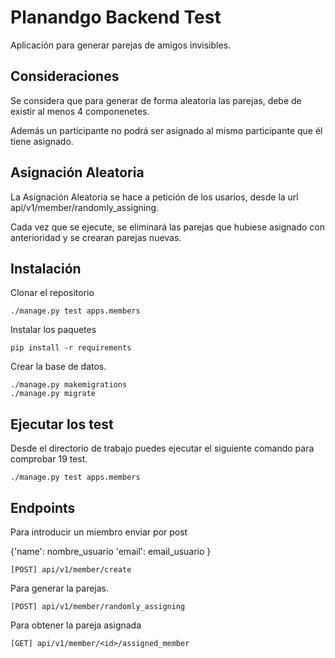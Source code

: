 # Planandgo Backend Test

Aplicación para generar parejas de amigos invisibles.


## Consideraciones 

Se considera que para generar de forma aleatoria las parejas, debe de existir al menos 4 componenetes.

Además un participante no podrá ser asignado al mismo participante que él tiene asignado.


## Asignación Aleatoria

La Asignación Aleatoria se hace a petición de los usarios, desde la url api/v1/member/randomly_assigning.

Cada vez que se ejecute, se eliminará las parejas que hubiese asignado con anterioridad y se crearan parejas nuevas.


## Instalación

Clonar el repositorio

```
./manage.py test apps.members
```

Instalar los paquetes

```
pip install -r requirements
```


Crear la base de datos.

```
./manage.py makemigrations
./manage.py migrate
```

## Ejecutar los test

Desde el directorio de trabajo puedes ejecutar el siguiente comando para comprobar 19 test.

```
./manage.py test apps.members
```

## Endpoints

Para introducir un miembro enviar por post  

{'name': nombre_usuario
 'email': email_usuario }

```
[POST] api/v1/member/create 
``` 

Para generar la parejas.

```
[POST] api/v1/member/randomly_assigning 
``` 

Para obtener la pareja asignada

```
[GET] api/v1/member/<id>/assigned_member
``` 